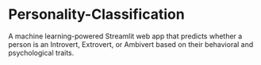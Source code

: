 # Personality-Classification
A machine learning-powered Streamlit web app that predicts whether a person is an Introvert, Extrovert, or Ambivert based on their behavioral and psychological traits.
